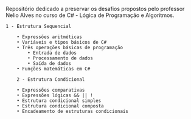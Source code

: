 Repositório dedicado a preservar os desafios propostos pelo professor Nelio Alves no curso de C# - Lógica de Programação e Algoritmos.

    1 - Estrutura Sequencial

    	• Expressões aritméticas
    	• Variáveis e tipos básicos de C#
    	• Três operações básicas de programação
    		• Entrada de dados
    		• Processamento de dados
    		• Saída de dados
    	• Funções matemáticas em C#

    	2 - Estrutura Condicional

    	• Expressões comparativas
    	• Expressões lógicas && || !
        • Estrutura condicional simples
        • Estrutura condicional composta
    	• Encadeamento de estruturas condicionais

